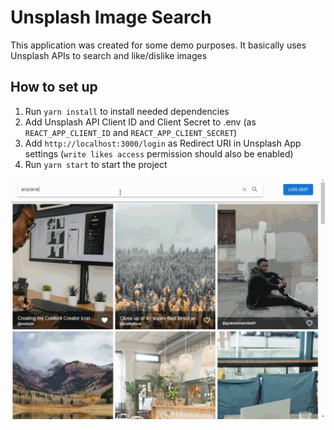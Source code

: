 # Unsplash Image Search

This application was created for some demo purposes. It basically uses Unsplash APIs to search and like/dislike images

## How to set up

1. Run ``yarn install`` to install needed dependencies
2. Add Unsplash API Client ID and Client Secret to .env (as ``REACT_APP_CLIENT_ID`` and ``REACT_APP_CLIENT_SECRET``)
3. Add ``http://localhost:3000/login`` as Redirect URI in Unsplash App settings (``write likes access`` permission should also be enabled)
4. Run ``yarn start`` to start the project

![Screenshot](screenshot.gif)
